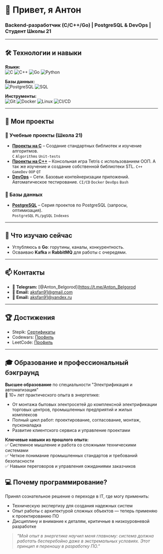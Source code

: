 # 👋 Привет, я Антон
### Backend-разработчик (C/C++/Go) | PostgreSQL & DevOps | Студент Школы 21

---

## 🛠 Технологии и навыки
**Языки:**  
![C](https://img.shields.io/badge/C-00599C?style=flat&logo=c&logoColor=white)
![C++](https://img.shields.io/badge/C++-00599C?style=flat&logo=c%2B%2B&logoColor=white)
![Go](https://img.shields.io/badge/Go-00ADD8?style=flat&logo=go&logoColor=white)
![Python](https://img.shields.io/badge/Python-3776AB?style=flat&logo=python&logoColor=white)

**Базы данных:**  
![PostgreSQL](https://img.shields.io/badge/PostgreSQL-4169E1?style=flat&logo=postgresql&logoColor=white)
![SQL](https://img.shields.io/badge/SQL-4479A1?style=flat&logo=postgresql&logoColor=white)

**Инструменты:**  
![Git](https://img.shields.io/badge/Git-F05032?style=flat&logo=git&logoColor=white)
![Docker](https://img.shields.io/badge/Docker-2496ED?style=flat&logo=docker&logoColor=white)
![Linux](https://img.shields.io/badge/Linux-FCC624?style=flat&logo=linux&logoColor=black)
![CI/CD](https://img.shields.io/badge/CI/CD-FF6F00?style=flat&logo=githubactions&logoColor=white)

---

## 🚀 Мои проекты
### 🔹 Учебные проекты (Школа 21)
- **[Проекты на C](https://github.com/Aksyen/ProjectC.git)** – Создание стандартных библиотек и изучение алгоритмов.  
  `C` `Algorithms` `Unit-tests`
- **[Проекты на C++](https://github.com/Aksyen/CppProject.git)** – Консольная игра Tetris с использованием ООП. А так же изучение и создание собственной библиотеки STL.
  `C++` `GameDev` `OOP` `QT`
- **[DevOps](https://github.com/Aksyen/DevOps.git)** – Сети. Базовые контейнеризации приложений. Автоматическое тестирование.
  `CI/CD` `Docker` `DevOps` `Bash`

### 🔹 Базы данных
- **[PostgreSQL](https://github.com/Aksyen/PostgreSQL.git)** – Серия проектов по PostgreSQL (запросы, оптимизация).  
  `PostgreSQL` `PL/pgSQL` `Indexes`

---

## 🌱 Что изучаю сейчас
- Углубляюсь в **Go**: горутины, каналы, конкурентность.
- Осваиваю **Kafka** и **RabbitMQ** для работы с очередями.

---

## 📫 Контакты
- 🔗 **Telegram:** [@Anton_Belgorod](https://t.me/Anton_Belgorod
- 📧 **Email:** [aksfan91@gmail.com](mailto:aksfan91@gmail.com)
- 📧 **Email:** [aksfan91@yandex.ru](mailto:aksfan91@yandex.ru)

---

## 🏆 Достижения
- Stepik: [Сертификаты](https://stepik.org/users/779284664/certificates)
- Codewars: [Профиль](https://www.codewars.com/users/Anton_Aksenov)
- LeetCode: [Профиль](https://leetcode.com/u/aksfan/)

---

## 🎓 Образование и профессиональный бэкграунд

**Высшее образование** по специальности "Электрификация и автоматизация"  
🔹 10+ лет практического опыта в энергетике:  
- От монтажа бытовых электросетей до комплексной электрификации торговых центров, промышленных предприятий и жилых комплексов  
- Полный цикл работ: проектирование, согласование, монтаж, пусконаладка  
- Развитие клиентского сервиса и управление проектами  

**Ключевые навыки из прошлого опыта:**  
✅ Системное мышление и работа со сложными техническими системами  
✅ Четкое понимание промышленных стандартов и требований безопасности  
✅ Навыки переговоров и управления ожиданиями заказчиков  

## 💻 Почему программирование?  
Принял сознательное решение о переходе в IT, где могу применить:  
- Техническую экспертизу для создания надежных систем  
- Опыт работы с архитектурой сложных объектов — теперь применяю к проектированию ПО  
- Дисциплину и внимание к деталям, критичные в низкоуровневой разработке  

> *"Мой опыт в энергетике научил меня главному: система должна работать бесперебойно даже в экстремальных условиях. Этот принцип я переношу в разработку ПО."*

